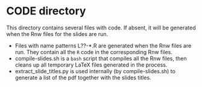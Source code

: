 # CODE directory

This directory contains several files with code. If absent, it will be generated when the Rnw files for the slides are run.

- Files with name patterns L??-*.R are generated when the Rnw files are run. They contain all the `R` code in the corresponding Rnw files.
- compile-slides.sh is a `bash` script that compiles all the Rnw files, then cleans up all temporary LaTeX files generated in the process.
- extract_slide_titles.py is used internally (by compile-slides.sh) to generate a list of the pdf together with the slides titles.